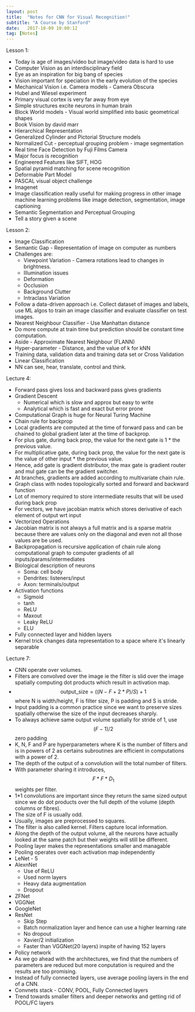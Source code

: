 ```yaml
---
layout: post
title:  "Notes for CNN for Visual Recognition!"
subtitle: "A Course by Stanford"
date:   2017-10-09 10:00:12
tag: [Notes]
---
```


Lesson 1:

- Today is age of images/video but image/video data is hard to use
- Computer Vision as an interdisciplinary field
- Eye as an inspiration for big bang of species
- Vision important for speciation in the early evolution of the species
- Mechanical Vision i.e. Camera models - Camera Obscura
- Hubel and Wiesel experiment
- Primary visual cortex is very far away from eye
- Simple structures excite neurons in human brain
- Block World models - Visual world simplified into basic geometrical shapes
- Book Vision by david marr
- Hierarchical Representation
- Generalized Cylinder and Pictorial Structure models
- Normalized Cut - perceptual grouping problem - image segmentation
- Real time Face Detection by Fuji Films Camera
- Major focus is recognition
- Engineered Features like SIFT, HOG
- Spatial pyramid matching for scene recognition
- Deformable Part Model
- PASCAL visual object challenge
- Imagenet
- Image classification really useful for making progress in other image machine learning problems like image detection, segmentation, image captioning
- Semantic Segmentation and Perceptual Grouping
- Tell a story given a scene


Lesson 2:

- Image Classification 
- Semantic Gap - Representation of image on computer as numbers
- Challenges are: 
    - Viewpoint Variation - Camera rotations lead to changes in brightness.
    - Illumination issues
    - Deformation 
    - Occlusion
    - Background Clutter
    - Intraclass Variation 
- Follow a data-driven approach i.e. Collect dataset of images and labels, use ML algos to train an image 
classifier and evaluate classifier on test images. 
- Nearest Neighbour Classifier - Use Manhattan distance 
- Do more compute at train time but prediction should be constant time computation. 
- Aside - Approximate Nearest Neighbour (FLANN)
- Hyper-parameter - Distance, and the value of k for kNN
- Training data, validation data and training data set or Cross Validation 
- Linear Classification 
- NN can see, hear, translate, control and think.


Lecture 4:

- Forward pass gives loss and backward pass gives gradients
- Gradient Descent
    - Numerical which is slow and approx but easy to write
    - Analytical which is fast and exact but error prone
- Computational Graph is huge for Neural Turing Machine
- Chain rule for backprop
- Local gradients are computed at the time of forward pass and can be chained to global gradient later at the time of backprop.  
- For plus gate, during back prop, the value for the next gate is 1 * the previous value.
- For multiplicative gate, during back prop, the value for the next gate is the value of other input * the previous value. 
- Hence, add gate is gradient distributor, the max gate is gradient router and mul gate can be the gradient switcher.
- At branches, gradients are added according to multivariate chain rule.
- Graph class with nodes topologically sorted and forward and backward function
- Lot of memory required to store intermediate results that will be used during back prop
- For vectors, we have jacobian matrix which stores derivative of each element of output wrt input
- Vectorized Operations 
- Jacobian matrix is not always a full matrix and is a sparse matrix because there are values only on the diagonal and even not all those values are be used.
- Backpropagation is recursive application of chain rule along computational graph to computer gradients  of all inputs/params/intermediates
- Biological description of neurons 
    - Soma: cell body
    - Dendrites: listeners/input
    - Axon: terminals/output
- Activation functions 
    - Sigmoid 
    - tanh
    - ReLU
    - Maxout
    - Leaky ReLU
    - ELU
- Fully connected layer and hidden layers
- Kernel trick changes data representation to a space where it's linearly separable


Lecture 7:

- CNN operate over volumes. 
- Filters are convolved over the image ie the filter is slid over the image spatially computing dot products which result in activation map.
- $$ \text{output_size} = ((N-F+2*P)/S) + 1 $$ where N is width/height, F is filter size, P is padding and S is stride.
- Input padding is a common practice since we want to preserve sizes spatially otherwise the size of the input decreases sharply.
- To always achieve same output volume spatially for stride of 1, use $$ (F-1)/2 $$ zero padding
- K, N, F and P are hyperparameters where K is the number of filters and is in powers of 2 as certains subroutines are efficient in computations with a power of 2.
- The depth of the output of a convolution will the total number of filters.
- With parameter sharing it introduces, $$F*F*D_1$$ weights per filter.
- 1*1 convolutions are important since they return the same sized output since we do dot products over the full depth of the volume (depth columns or fibres).
- The size of F is usually odd. 
- Usually, images are preprocessed to squares.
- The filter is also called kernel. Filters capture local information. 
- Along the depth of the output volume, all the neurons have actually looked at the same patch but their weights will still be different.
- Pooling layer makes the representations smaller and managable 
- Pooling operates over each activation map independently
- LeNet - 5 
- AlexnNet 
    - Use of ReLU
    - Used norm layers
    - Heavy data augmentation 
    - Dropout
- ZFNet 
- VGGNet
- GoogleNet
- ResNet
    - Skip Step
    - Batch normalization layer and hence can use a higher learning rate 
    - No dropout
    - Xavier/2 initialization 
    - Faster than VGGNet(20 layers) inspite of having 152 layers 
- Policy network
- As we go ahead with the architectures, we find that the numbers of parameters are reduced but more conputation is required and the results are too promising.
- Instead of fully connected layers, use average pooling layers in the end of a CNN.
- Convnets stack - CONV, POOL, Fully Connected layers
- Trend towards smaller filters and deeper networks and getting rid of POOL/FC layers


